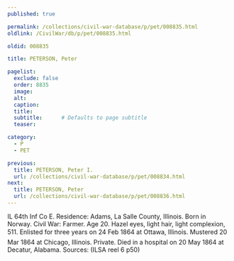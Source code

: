 ```yaml
---
published: true

permalink: /collections/civil-war-database/p/pet/008835.html
oldlink: /CivilWar/db/p/pet/008835.html

oldid: 008835

title: PETERSON, Peter

pagelist:
  exclude: false
  order: 8835
  image: 
  alt:
  caption:
  title:
  subtitle:      # Defaults to page subtitle
  teaser:

category: 
  - P 
  - PET

previous:
  title: PETERSON, Peter I.
  url: /collections/civil-war-database/p/pet/008834.html  
next:
  title: PETERSON, Peter
  url: /collections/civil-war-database/p/pet/008836.html   
---
```

IL 64th Inf Co E. Residence: Adams, La Salle County, Illinois. Born in Norway. Civil War: Farmer. Age 20. Hazel eyes, light hair, light complexion, 5&#146;11&#148;. Enlisted for three years on 24 Feb 1864 at Ottawa, Illinois. Mustered 20 Mar 1864 at Chicago, Illinois. Private. Died in a hospital on 20 May 1864 at Decatur, Alabama. Sources: (ILSA reel 6 p50)